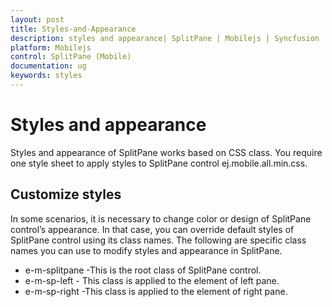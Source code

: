 ```yaml
---
layout: post
title: Styles-and-Appearance
description: styles and appearance| SplitPane | Mobilejs | Syncfusion
platform: Mobilejs
control: SplitPane (Mobile)
documentation: ug
keywords: styles
---
```


# Styles and appearance

Styles and appearance of SplitPane works based on CSS class. You require one style sheet to apply styles to SplitPane control ej.mobile.all.min.css.

## Customize styles

In some scenarios, it is necessary to change color or design of SplitPane control’s appearance. In that case, you can override default styles of SplitPane control using its class names. The following are specific class names you can use to modify styles and appearance in SplitPane.

* e-m-splitpane -This is the root class of SplitPane control.
* e-m-sp-left - This class is applied to the element of left pane.
* e-m-sp-right -This class is applied to the element of right pane.
 